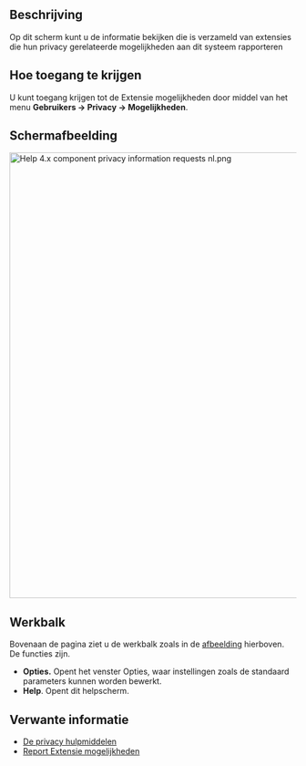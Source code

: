 <!-- Filename: Help4.x:Privacy:_Extension_Capabilities / Display title: Privacy: Extensie mogelijkheden -->

## Beschrijving

Op dit scherm kunt u de informatie bekijken die is verzameld van
extensies die hun privacy gerelateerde mogelijkheden aan dit systeem
rapporteren

## Hoe toegang te krijgen

U kunt toegang krijgen tot de Extensie mogelijkheden door middel van het
menu **Gebruikers → Privacy → Mogelijkheden**.

## Schermafbeelding

<img
src="https://docs.joomla.org/images/thumb/3/36/Help-4.x-component-privacy-information-requests-nl.png/800px-Help-4.x-component-privacy-information-requests-nl.png"
decoding="async"
srcset="https://docs.joomla.org/images/3/36/Help-4.x-component-privacy-information-requests-nl.png 1.5x"
data-file-width="1111" data-file-height="1086" width="800" height="782"
alt="Help 4.x component privacy information requests nl.png" />

## Werkbalk

Bovenaan de pagina ziet u de werkbalk zoals in de
[afbeelding](#Schermafbeelding) hierboven. De functies zijn.

- **Opties.** Opent het venster Opties, waar instellingen zoals de
  standaard parameters kunnen worden bewerkt.
- **Help**. Opent dit helpscherm.

## Verwante informatie

- [De privacy
  hulpmiddelen](https://docs.joomla.org/J3.x:Privacy/nl "J3.x:Privacy/nl")
- [Report Extensie
  mogelijkheden](https://docs.joomla.org/J3.x:Report_Extension_Capabilities_in_Privacy_Component/nl "J3.x:Report Extension Capabilities in Privacy Component/nl")
